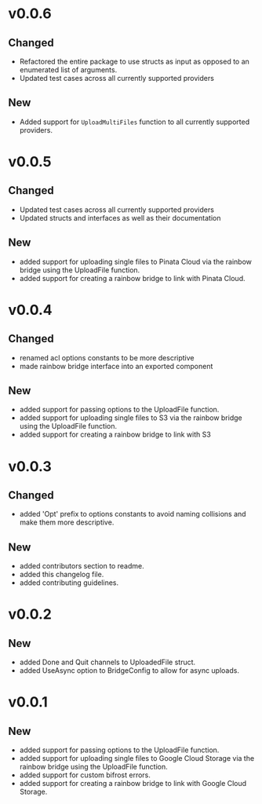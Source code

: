 # v0.0.6

## Changed

- Refactored the entire package to use structs as input as opposed to an enumerated list of arguments.
- Updated test cases across all currently supported providers

## New

- Added support for `UploadMultiFiles` function to all currently supported providers.

# v0.0.5

## Changed

- Updated test cases across all currently supported providers
- Updated structs and interfaces as well as their documentation

## New

- added support for uploading single files to Pinata Cloud via the rainbow bridge using the UploadFile function.
- added support for creating a rainbow bridge to link with Pinata Cloud.

# v0.0.4

## Changed

- renamed acl options constants to be more descriptive
- made rainbow bridge interface into an exported component

## New

- added support for passing options to the UploadFile function.
- added support for uploading single files to S3 via the rainbow bridge using the UploadFile function.
- added support for creating a rainbow bridge to link with S3

# v0.0.3

## Changed

- added 'Opt' prefix to options constants to avoid naming collisions and make them more descriptive.

## New

- added contributors section to readme.
- added this changelog file.
- added contributing guidelines.

# v0.0.2

## New

- added Done and Quit channels to UploadedFile struct.
- added UseAsync option to BridgeConfig to allow for async uploads.

# v0.0.1

## New

- added support for passing options to the UploadFile function.
- added support for uploading single files to Google Cloud Storage via the rainbow bridge using the UploadFile function.
- added support for custom bifrost errors.
- added support for creating a rainbow bridge to link with Google Cloud Storage.
